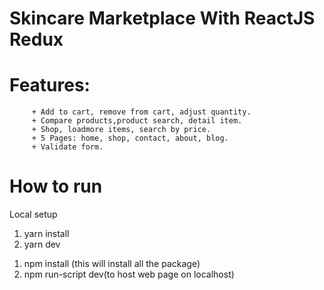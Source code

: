 # Skincare Marketplace With ReactJS Redux

# Features: 
         + Add to cart, remove from cart, adjust quantity.
         + Compare products,product search, detail item.
         + Shop, loadmore items, search by price.
         + 5 Pages: home, shop, contact, about, blog.
         + Validate form.

# How to run

Local setup
1. yarn install
2. yarn dev
1) npm install (this will install all the package)
2) npm run-script dev(to host web page on localhost)




